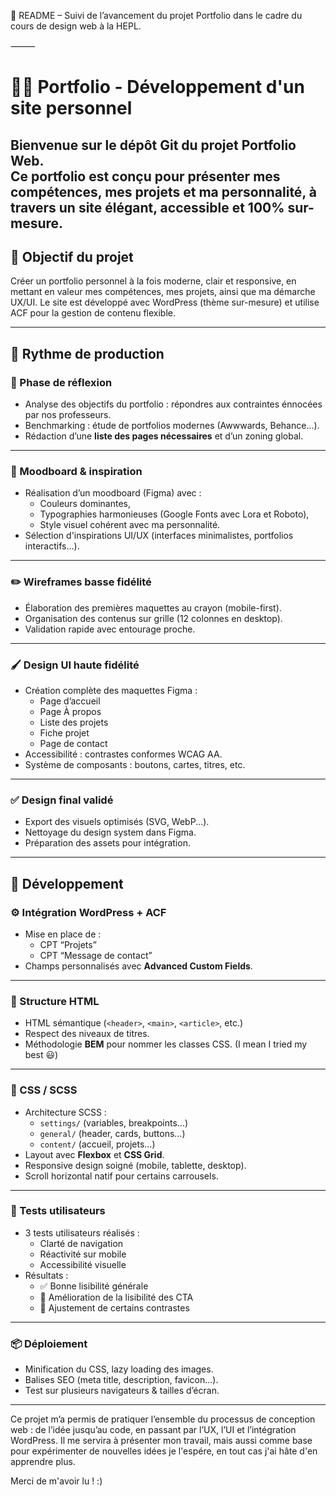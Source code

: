 📁 README – Suivi de l’avancement du projet Portfolio dans le cadre du cours de design web à la HEPL.

⸻


# 🧑‍💻 Portfolio - Développement d'un site personnel

Bienvenue sur le dépôt Git du projet **Portfolio Web**.  
Ce portfolio est conçu pour présenter mes compétences, mes projets et ma personnalité, à travers un site élégant, accessible et 100% sur-mesure.
---


## 🚀 Objectif du projet

Créer un portfolio personnel à la fois moderne, clair et responsive, en mettant en valeur mes compétences, mes projets, ainsi que ma démarche UX/UI.
Le site est développé avec WordPress (thème sur-mesure) et utilise ACF pour la gestion de contenu flexible.


---

## 📅 Rythme de production

### 🧠 Phase de réflexion

- Analyse des objectifs du portfolio : répondres aux contraintes énnocées par nos professeurs.
- Benchmarking : étude de portfolios modernes (Awwwards, Behance...).
- Rédaction d’une **liste des pages nécessaires** et d’un zoning global.

---

### 🎨 Moodboard & inspiration

- Réalisation d’un moodboard (Figma) avec :
  - Couleurs dominantes,
  - Typographies harmonieuses (Google Fonts avec Lora et Roboto),
  - Style visuel cohérent avec ma personnalité.
- Sélection d'inspirations UI/UX (interfaces minimalistes, portfolios interactifs...).

---

### ✏️ Wireframes basse fidélité

- Élaboration des premières maquettes au crayon (mobile-first).
- Organisation des contenus sur grille (12 colonnes en desktop).
- Validation rapide avec entourage proche.

---

### 🖌️ Design UI haute fidélité

- Création complète des maquettes Figma :
  - Page d’accueil
  - Page À propos
  - Liste des projets
  - Fiche projet
  - Page de contact
- Accessibilité : contrastes conformes WCAG AA.
- Système de composants : boutons, cartes, titres, etc.

---

### ✅ Design final validé

- Export des visuels optimisés (SVG, WebP...).
- Nettoyage du design system dans Figma.
- Préparation des assets pour intégration.

---

## 🧱 Développement

### ⚙️ Intégration WordPress + ACF

- Mise en place de :
  - CPT “Projets”
  - CPT “Message de contact”
- Champs personnalisés avec **Advanced Custom Fields**.

---

### 🧾 Structure HTML

- HTML sémantique (`<header>`, `<main>`, `<article>`, etc.)
- Respect des niveaux de titres.
- Méthodologie **BEM** pour nommer les classes CSS. (I mean I tried my best 😃)

---

### 🎨 CSS / SCSS

- Architecture SCSS :
  - `settings/` (variables, breakpoints…)
  - `general/` (header, cards, buttons…)
  - `content/` (accueil, projets…)
- Layout avec **Flexbox** et **CSS Grid**.
- Responsive design soigné (mobile, tablette, desktop).
- Scroll horizontal natif pour certains carrousels.

---

### 🧪 Tests utilisateurs

- 3 tests utilisateurs réalisés :
  - Clarté de navigation
  - Réactivité sur mobile
  - Accessibilité visuelle
- Résultats :
  - ✅ Bonne lisibilité générale
  - 🔁 Amélioration de la lisibilité des CTA
  - 🔧 Ajustement de certains contrastes

---

### 📦 Déploiement

- Minification du CSS, lazy loading des images.
- Balises SEO (meta title, description, favicon...).
- Test sur plusieurs navigateurs & tailles d’écran.

---



Ce projet m’a permis de pratiquer l’ensemble du processus de conception web : de l’idée jusqu’au code, en passant par l’UX, l’UI et l’intégration WordPress.
Il me servira à présenter mon travail, mais aussi comme base pour expérimenter de nouvelles idées je l'espére, en tout cas j'ai hâte d'en apprendre plus.

Merci de m'avoir lu ! :)
